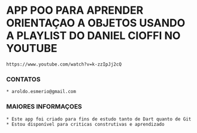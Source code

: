 # APP POO PARA APRENDER ORIENTAÇAO A OBJETOS USANDO A PLAYLIST DO DANIEL CIOFFI NO YOUTUBE

    https://www.youtube.com/watch?v=k-zzIpJj2cQ
        

### CONTATOS 

    * aroldo.esmerio@gmail.com 

### MAIORES INFORMAÇOES 

    * Este app foi criado para fins de estudo tanto de Dart quanto de Git 
    * Estou disponível para criticas construtivas e aprendizado
